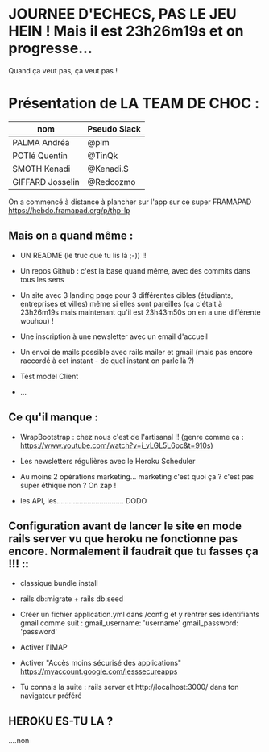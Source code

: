 # JOURNEE D'ECHECS, PAS LE JEU HEIN ! Mais il est 23h26m19s et on progresse...

Quand ça veut pas, ça veut pas !

# Présentation de LA TEAM DE CHOC :
nom              | Pseudo Slack
 ------------    | -------------
PALMA Andréa     | @plm
POTIé Quentin    | @TinQk
SMOTH Kenadi   | @Kenadi.S
GIFFARD Josselin | @Redcozmo

On a commencé à distance à plancher sur l'app sur ce super FRAMAPAD
https://hebdo.framapad.org/p/thp-lp


## Mais on a quand même :

* UN README (le truc que tu lis là ;-)) !!

* Un repos Github : c'est la base quand même, avec des commits dans tous les sens

* Un site avec 3 landing page pour 3 différentes cibles (étudiants, entreprises et villes) même si elles sont pareilles (ça c'était à 23h26m19s mais maintenant qu'il est 23h43m50s on en a une différente wouhou) !

* Une inscription à une newsletter avec un email d'accueil

* Un envoi de mails possible avec rails mailer et gmail (mais pas encore raccordé à cet instant - de quel instant on parle là ?)

* Test model Client

* ...

## Ce qu'il manque :

* WrapBootstrap : chez nous c'est de l'artisanal !! (genre comme ça : https://www.youtube.com/watch?v=i_vLGL5L6pc&t=910s)

* Les newsletters régulières avec le Heroku Scheduler

* Au moins 2 opérations marketing... marketing c'est quoi ça ? c'est pas super éthique non ? On zap !

* les API, les................................. DODO


## Configuration avant de lancer le site en mode rails server vu que heroku ne fonctionne pas encore. Normalement il faudrait que tu fasses ça !!! ::

* classique bundle install

* rails db:migrate + rails db:seed

* Créer un fichier application.yml dans /config et y rentrer ses identifiants gmail comme suit :
    gmail_username: 'username'
    gmail_password: 'password'

* Activer l'IMAP

* Activer "Accès moins sécurisé des applications" https://myaccount.google.com/lesssecureapps

* Tu connais la suite : rails server et http://localhost:3000/ dans ton navigateur préféré

## HEROKU ES-TU LA ?

....non
